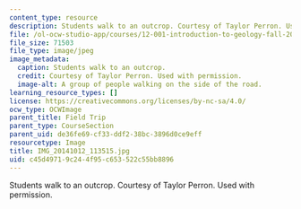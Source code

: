 ```yaml
---
content_type: resource
description: Students walk to an outcrop. Courtesy of Taylor Perron. Used with permission.
file: /ol-ocw-studio-app/courses/12-001-introduction-to-geology-fall-2013/c45d49719c244f95c653522c55bb8896_IMG_20141012_113515.jpg
file_size: 71503
file_type: image/jpeg
image_metadata:
  caption: Students walk to an outcrop.
  credit: Courtesy of Taylor Perron. Used with permission.
  image-alt: A group of people walking on the side of the road.
learning_resource_types: []
license: https://creativecommons.org/licenses/by-nc-sa/4.0/
ocw_type: OCWImage
parent_title: Field Trip
parent_type: CourseSection
parent_uid: de36fe69-cf33-ddf2-38bc-3896d0ce9eff
resourcetype: Image
title: IMG_20141012_113515.jpg
uid: c45d4971-9c24-4f95-c653-522c55bb8896
---
```

Students walk to an outcrop. Courtesy of Taylor Perron. Used with permission.